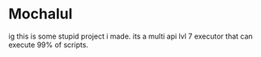 # Mochalul
ig this is some stupid project i made.
its a multi api lvl 7 executor that can execute 99% of scripts.
